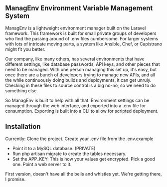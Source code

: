 ## ManagEnv Environment Variable Management System

ManagEnv is a lightweight environment manager built on the Laravel framework. This framework is built for small private groups of 
developers who find the passing around of .env files cumbersome. For larger systems with lots of intricate moving parts, a system 
like Ansible, Chef, or Capistrano might fit you better. 

Our company, like many others, has several environments that have different settings, like database passwords, API keys, and other 
pieces that need to be managed. With one person managing this set up, it's easy, but once there are a bunch of developers trying 
to manage new APIs, and all the while continuously doing builds and deployments, it can get unruly. Checking in these files to 
source control is a big no-no, so we need to do something else.

So ManagEnv is built to help with all that. Environment settings can be managed through the web interface, and exported into a 
.env file for consumption. Exporting is built into a CLI to allow for scripted deployment.

## Installation

Currently: 
Clone the project. 
Create your .env file from the .env.example
   - Point it to a MySQL database. (PRIVATE)
   - Run php artisan migrate to create the tables necessary.
   - Set the APP_KEY: This is how your values get encrypted. Pick a good one.
Point a web server to it.
   
First version, doesn't have all the bells and whistles yet. We're getting there, I promise. 